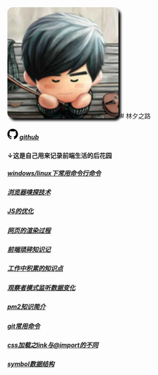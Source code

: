 <img src="images/linxizhilu.jpg" alt="头像" title="林夕之路" style="max-width:50%;border-radius:5%;box-shadow:5px 5px 5px black;"/>
# 林夕之路

##### <svg aria-hidden="true" class="octicon octicon-mark-github" height="24" version="1.1" viewBox="0 0 16 16" width="24"><path fill-rule="evenodd" d="M8 0C3.58 0 0 3.58 0 8c0 3.54 2.29 6.53 5.47 7.59.4.07.55-.17.55-.38 0-.19-.01-.82-.01-1.49-2.01.37-2.53-.49-2.69-.94-.09-.23-.48-.94-.82-1.13-.28-.15-.68-.52-.01-.53.63-.01 1.08.58 1.23.82.72 1.21 1.87.87 2.33.66.07-.52.28-.87.51-1.07-1.78-.2-3.64-.89-3.64-3.95 0-.87.31-1.59.82-2.15-.08-.2-.36-1.02.08-2.12 0 0 .67-.21 2.2.82.64-.18 1.32-.27 2-.27.68 0 1.36.09 2 .27 1.53-1.04 2.2-.82 2.2-.82.44 1.1.16 1.92.08 2.12.51.56.82 1.27.82 2.15 0 3.07-1.87 3.75-3.65 3.95.29.25.54.73.54 1.48 0 1.07-.01 1.93-.01 2.2 0 .21.15.46.55.38A8.013 8.013 0 0 0 16 8c0-4.42-3.58-8-8-8z"></path></svg> [github](https://github.com/linxizhilu/blog "去关注")
#### ↓这是自己用来记录前端生活的后花园

##### [windows/linux下常用命令行命令](md/windows-commond.md 'windows-commond')
##### [浏览器嗅探技术](md/navigator-detector.md 'navigator-detector')
##### [JS的优化](md/optimizing-javscript-exection.md 'optimizing-javscript-exection')
##### [网页的渲染过程](md/course-about-html-to-render.md 'course-about-html-to-render')
##### [前端琐碎知识记](md/simple-frontend-knowledges.md 'simple-frontend-knowledges')
##### [工作中积累的知识点](md/mix-info.md 'mix-info')
##### [观察者模式监听数据变化](md/observe-to-listen-model-change.md 'observe-to-listen-model-change')
##### [pm2知识简介](md/pm2-info.md 'pm2-info')
##### [git常用命令](md/git-command.md 'git-command')
##### [css加载之link与@import的不同](md/css-different-between-link-and-import.md 'css-different-between-link-and-import')
##### [symbol数据结构](md/symbol.md 'symbol')
